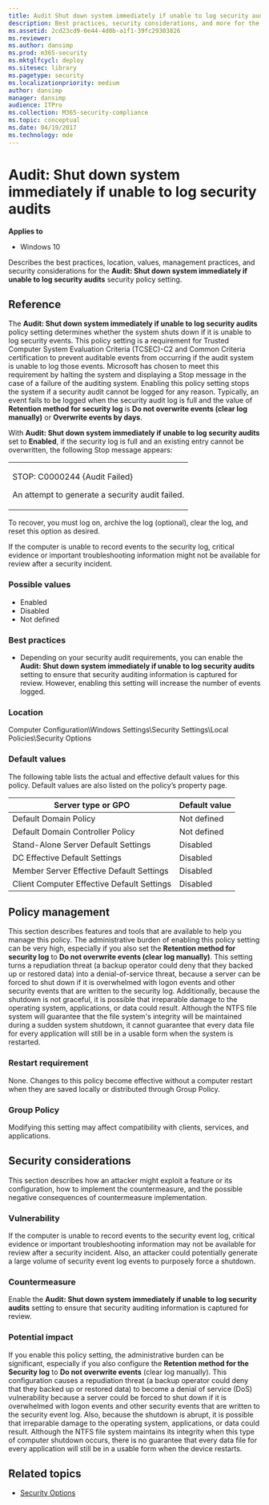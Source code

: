 ```yaml
---
title: Audit Shut down system immediately if unable to log security audits (Windows 10)
description: Best practices, security considerations, and more for the security policy setting, Audit Shut down system immediately if unable to log security audits.
ms.assetid: 2cd23cd9-0e44-4d0b-a1f1-39fc29303826
ms.reviewer: 
ms.author: dansimp
ms.prod: m365-security
ms.mktglfcycl: deploy
ms.sitesec: library
ms.pagetype: security
ms.localizationpriority: medium
author: dansimp
manager: dansimp
audience: ITPro
ms.collection: M365-security-compliance
ms.topic: conceptual
ms.date: 04/19/2017
ms.technology: mde
---
```


# Audit: Shut down system immediately if unable to log security audits

**Applies to**
-   Windows 10

Describes the best practices, location, values, management practices, and security considerations for the **Audit: Shut down system immediately if unable to log security audits** security policy setting.

## Reference

The **Audit: Shut down system immediately if unable to log security audits** policy setting determines whether the system shuts down if it is unable to log security events. This policy setting is a requirement for Trusted Computer System Evaluation Criteria (TCSEC)-C2 and Common Criteria certification to prevent auditable events from occurring if the audit system is unable to log those events. Microsoft has chosen to meet this requirement by halting the system and displaying a Stop message in the case of a failure of the auditing system. Enabling this policy setting stops the system if a security audit cannot be logged for any reason. Typically, an event fails to be logged when the security audit log is full and the value of **Retention method for security log** is **Do not overwrite events (clear log manually)** or **Overwrite events by days**.

With **Audit: Shut down system immediately if unable to log security audits** set to **Enabled**, if the security log is full and an existing entry cannot be overwritten, the following Stop message appears:
<table>
<colgroup>
<col width="100%" />
</colgroup>
<tbody>
<tr class="odd">
<td align="left"><p>STOP: C0000244 {Audit Failed}</p>
<p>An attempt to generate a security audit failed.</p></td>
</tr>
</tbody>
</table>
 
To recover, you must log on, archive the log (optional), clear the log, and reset this option as desired.

If the computer is unable to record events to the security log, critical evidence or important troubleshooting information might not be available for review after a security incident.

### Possible values

-   Enabled
-   Disabled
-   Not defined

### Best practices

-   Depending on your security audit requirements, you can enable the **Audit: Shut down system immediately if unable to log security audits** setting to ensure that security auditing information is captured for review. However, enabling this setting will increase the number of events logged.

### Location

Computer Configuration\\Windows Settings\\Security Settings\\Local Policies\\Security Options

### Default values

The following table lists the actual and effective default values for this policy. Default values are also listed on the policy’s property page.

| Server type or GPO | Default value |
| - | - |
| Default Domain Policy | Not defined 
| Default Domain Controller Policy | Not defined 
| Stand-Alone Server Default Settings | Disabled 
| DC Effective Default Settings | Disabled 
| Member Server Effective Default Settings | Disabled 
| Client Computer Effective Default Settings | Disabled 
 
## Policy management

This section describes features and tools that are available to help you manage this policy.
The administrative burden of enabling this policy setting can be very high, especially if you also set the **Retention method for security log** to **Do not overwrite events (clear log manually)**. This setting turns a repudiation threat (a backup operator could deny that they backed up or restored data) into a denial-of-service threat, because a server can be forced to shut down if it is overwhelmed with logon events and other security events that are written to the security log. Additionally, because the shutdown is not graceful, it is possible that irreparable damage to the operating system, applications, or data could result. Although the NTFS file system will guarantee that the file system's integrity will be maintained during a sudden system shutdown, it cannot guarantee that every data file for every application will still be in a usable form when the system is restarted.

### Restart requirement

None. Changes to this policy become effective without a computer restart when they are saved locally or distributed through Group Policy.

### Group Policy

Modifying this setting may affect compatibility with clients, services, and applications.

## Security considerations

This section describes how an attacker might exploit a feature or its configuration, how to implement the countermeasure, and the possible negative consequences of countermeasure implementation.

### Vulnerability

If the computer is unable to record events to the security event log, critical evidence or important troubleshooting information may not be available for review after a security incident. Also, an attacker could potentially generate a large volume of security event log events to purposely force a shutdown.

### Countermeasure

Enable the **Audit: Shut down system immediately if unable to log security audits** setting to ensure that security auditing information is captured for review.

### Potential impact

If you enable this policy setting, the administrative burden can be significant, especially if you also configure the **Retention method for the Security log** to **Do not overwrite events** (clear log manually). This configuration causes a repudiation threat (a backup operator could deny that they backed up or restored data) to become a denial of service (DoS) vulnerability because a server could be forced to shut down if it is overwhelmed with logon events and other security events that are written to the security event log. Also, because the shutdown is abrupt, it is possible that irreparable damage to the operating system, applications, or data could result. Although the NTFS file system maintains its integrity when this type of computer shutdown occurs, there is no guarantee that every data file for every application will still be in a usable form when the device restarts.

## Related topics

- [Security Options](security-options.md)
 
 
